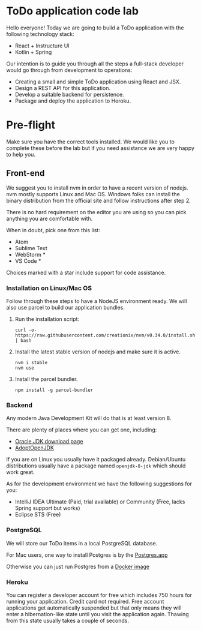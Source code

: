 # ToDo application code lab

Hello everyone! Today we are going to build a ToDo application with the following technology stack:

* React + Instructure UI
* Kotlin + Spring

Our intention is to guide you through all the steps a full-stack developer would go through  from development to operations:

* Creating a small and simple ToDo application using React and JSX.
* Design a REST API for this application.
* Develop a suitable backend for persistence.
* Package and deploy the application to Heroku.

# Pre-flight

Make sure you have the correct tools installed. We would like you to complete these before the lab but if you need assistance we are very happy to help you.

## Front-end

We suggest you to install nvm in order to have a recent version of nodejs. nvm mostly supports Linux and Mac OS. Windows folks can install the binary distribution from the official site and follow instructions after step 2.

There is no hard requirement on the editor you are using so you can pick anything you are comfortable with. 

When in doubt, pick one from this list:

* Atom
* Sublime Text
* WebStorm *
* VS Code *

Choices marked with a star include support for code assistance.

### Installation on Linux/Mac OS

Follow through these steps to have a NodeJS environment ready. We will also use parcel to build our application bundles. 

1. Run the installation script:

	```shell
	curl -o- https://raw.githubusercontent.com/creationix/nvm/v0.34.0/install.sh | bash
	```
	
2. Install the latest stable version of nodejs and make sure it is active.
	```shell
	nvm i stable
	nvm use
	```
	
3. Install the parcel bundler.
	
	```shell
	npm install -g parcel-bundler
	```

### Backend

Any modern Java Development Kit will do that is at least version 8. 

There are plenty of places where you can get one, including:

* [Oracle JDK download page](https://www.oracle.com/technetwork/java/javase/downloads/index.html)
* [AdoptOpenJDK](https://adoptopenjdk.net/)

If you are on Linux you usually have it packaged already. Debian/Ubuntu distributions usually have a package named ```openjdk-8-jdk``` which should work great.

As for the development environment we have the following suggestions for you:

* IntelliJ IDEA Ultimate (Paid, trial available) or Community (Free, lacks Spring support but works)
* Eclipse STS (Free)

### PostgreSQL

We will store our ToDo items in a local PostgreSQL database.

For Mac users, one way to install Postgres is by the [Postgres.app](https://postgresapp.com/)

Otherwise you can just run Postgres from a [Docker image](https://hub.docker.com/_/postgres)

### Heroku

You can register a developer account for free which includes 750 hours for running your application. 	Credit card not required. Free account applications get automatically suspended but that only means they will enter a hibernation-like state until you visit the application again. Thawing from this state usually takes a couple of seconds.
